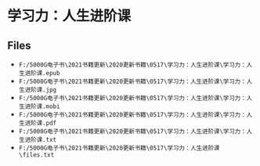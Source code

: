# 学习力：人生进阶课

## Files

- `F:/5000G电子书\2021书籍更新\2020更新书籍\0517\学习力：人生进阶课\学习力：人生进阶课.epub`
- `F:/5000G电子书\2021书籍更新\2020更新书籍\0517\学习力：人生进阶课\学习力：人生进阶课.jpg`
- `F:/5000G电子书\2021书籍更新\2020更新书籍\0517\学习力：人生进阶课\学习力：人生进阶课.mobi`
- `F:/5000G电子书\2021书籍更新\2020更新书籍\0517\学习力：人生进阶课\学习力：人生进阶课.pdf`
- `F:/5000G电子书\2021书籍更新\2020更新书籍\0517\学习力：人生进阶课\学习力：人生进阶课.txt`
- `F:/5000G电子书\2021书籍更新\2020更新书籍\0517\学习力：人生进阶课\files.txt`
